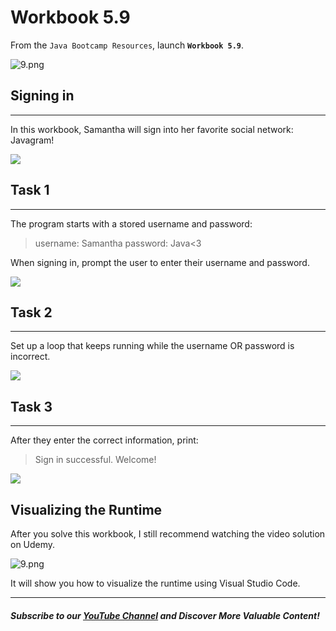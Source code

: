 # Workbook 5.9

From the `Java Bootcamp Resources`, launch **`Workbook 5.9`**.

![9.png](https://firebasestorage.googleapis.com/v0/b/learnthepart-75aed.appspot.com/o/images%2F3a6e536d-66a4-4e03-9394-826bff7ffd86?alt=media&token=796eb3c2-6460-476e-8258-2e97f3baff14)

## Signing in
----------

In this workbook, Samantha will sign into her favorite social network: Javagram!

![](https://firebasestorage.googleapis.com/v0/b/learnthepart-75aed.appspot.com/o/images%2F66f8f149-2ae6-45d2-9013-22b6a8744373?alt=media&token=5360dcca-0eb1-49f2-bd60-0851f49d8561)

## Task 1
------

The program starts with a stored username and password:

> username: Samantha  password: Java<3

When signing in, prompt the user to enter their username and password.

![](https://firebasestorage.googleapis.com/v0/b/learnthepart-75aed.appspot.com/o/images%2F3f69d49a-edc3-4597-b259-c37279a20887?alt=media&token=1c031c5a-d2de-4f76-8378-6d6df9949091)

## Task 2
------

Set up a loop that keeps running while the username OR password is incorrect.

![](https://firebasestorage.googleapis.com/v0/b/learnthepart-75aed.appspot.com/o/images%2F5c521b56-8828-48e8-8064-142190eef521?alt=media&token=44ba4f02-c2db-4a37-b62c-9923774442e5)

## Task 3
------

After they enter the correct information, print:

> Sign in successful. Welcome!

![](https://firebasestorage.googleapis.com/v0/b/learnthepart-75aed.appspot.com/o/images%2Ff80f2036-7646-4d8c-b14f-e61abdc2e906?alt=media&token=a2098a4a-acd6-4412-b823-ad2e9a903c53)

## Visualizing the Runtime

After you solve this workbook, I still recommend watching the video solution on Udemy.

![9.png](https://firebasestorage.googleapis.com/v0/b/learnthepart-75aed.appspot.com/o/images%2F3e2a2de1-0c11-4bcd-92e1-d81efc93e28e?alt=media&token=5fa139b8-2009-4c73-a99a-038f873dc017)

It will show you how to visualize the runtime using Visual Studio Code.

----------
##### Subscribe to our [YouTube Channel](https://www.youtube.com/@RayanSlim087?sub_confirmation=1) and Discover More Valuable Content!